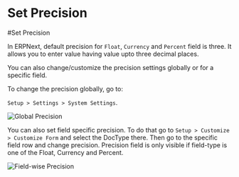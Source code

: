 <!-- add-breadcrumbs -->
# Set Precision

#Set Precision

In ERPNext, default precision for `Float`, `Currency` and `Percent` field is three. It allows you to enter value having value upto three decimal places.

You can also change/customize the precision settings globally or for a specific field.

To change the precision globally, go to:

`Setup > Settings > System Settings`.

<img alt="Global Precision" class="screenshot" src="/docs/assets/img/articles/precision-1.png">

You can also set field specific precision. To do that go to `Setup > Customize > Customize Form` and select the DocType there. Then go to the specific field row and change precision. Precision field is only visible if field-type is one of the Float, Currency and Percent.

<img alt="Field-wise Precision" class="screenshot" src="/docs/assets/img/articles/precision-2.png">


<!-- markdown -->